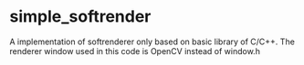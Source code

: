 # simple_softrender
A implementation of softrenderer only based on basic library of C/C++.
The renderer window used in this code is OpenCV instead of window.h
